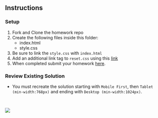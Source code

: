 ## Instructions


### Setup
1. Fork and Clone the homework repo
1. Create the following files inside this folder: 
	- index.html
	- style.css
3. Be sure to link the `style.css` with `index.html`
4. Add an additional link tag to `reset.css` using this [link](https://cdnjs.com/libraries/meyer-reset)
5. When completed submit your homework [here](https://docs.google.com/forms/d/e/1FAIpQLSeroos9mbUxkYhzETYq4dylzqb_il07tKHBby2YPLkqb0Wr9Q/viewform). 

### Review Existing Solution
- You must recreate the solution starting with `Mobile First`, then `Tablet (min-width:768px)` and ending with `Desktop (min-width:1024px)`.

<p>&nbsp;</p>

<img src="https://i.imgur.com/dses0YB.png" />


